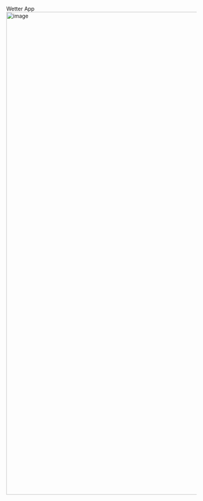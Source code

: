 Wetter App
<img width="1275" alt="image" src="https://github.com/lllDavid/Projekte/assets/146026740/b87068f8-fce4-43da-b987-f81febf7c923">
